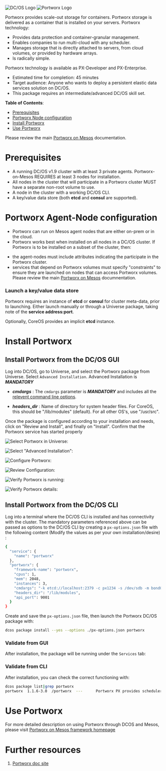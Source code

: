 ![DC/OS Logo](https://acomblogimages.blob.core.windows.net/media/Default/Windows-Live-Writer/dcoslogo.png) ![Portworx Logo](https://github.com/portworx/px-dev/blob/master/images/pwx-256.png)

Portworx provides scale-out storage for containers. Portworx storage is delivered as a container that is installed on your servers. Portworx technology:

* Provides data protection and container-granular management.
* Enables companies to run multi-cloud with any scheduler.
* Manages storage that is directly attached to servers, from cloud volumes, or provided by hardware arrays.
* Is radically simple.

Portworx technology is available as PX-Developer and PX-Enterprise.

- Estimated time for completion: 45 minutes
- Target audience: Anyone who wants to deploy a persistent elastic data services solution on DC/OS. 
- This package requires an intermediate/advanced DC/OS skill set.


**Table of Contents**:

- [Prerequisites](#prerequisites)
- [Portworx Node configuration](#portworx-agent-node-configuration)
- [Install Portworx](#install-portworx)
- [Use Portworx](#use-portworx)

Please review the main [Portworx on Mesos](http://docs.portworx.com/run-with-mesosphere.html) documentation.

# Prerequisites

- A running DC/OS v1.9 cluster with at least 3 private agents. Portworx-on-Mesos REQUIRES at least 3 nodes for installation.
- All nodes in the cluster that will participate in a Portworx cluster MUST have a separate non-root volume to use.  
- A node in the cluster with a working DC/OS CLI.
- A key/value data store (both **etcd** and **consul** are supported). 

# Portworx Agent-Node configuration

- Portworx can run on Mesos agent nodes that are either on-prem or in the cloud.
- Portworx works best when installed on all nodes in a DC/OS cluster.  If Portworx is to be installed on a subset of the cluster, then:
 * the agent-nodes must include attributes indicating the participate in the Portworx cluster.
 * services that depend on Portworx volumes must specify "constraints" to ensure they are launched on nodes that can access Portworx volumes.
Please review the main [Portworx on Mesos](http://docs.portworx.com/run-with-mesosphere.html) documnentation.

### Launch a key/value data store

Portworx requires an instance of **etcd** or **consul** for cluster meta-data, prior to launching.  Either launch manually or through a Universe package, taking note of the **service address:port**.

Optionally, CoreOS provides an implicit **etcd** instance.

# Install Portworx

## Install Portworx from the DC/OS GUI

Log into DC/OS, go to Universe, and select the Portworx package from Universe. Select `Advanced Installation`.  Advanced Installation is ***MANDATORY***

- ***cmdargs*** : The `cmdargs` parameter is ***MANDATORY*** and includes all the [relevent command line options](http://docs.portworx.com/run-with-docker.html#run-px).

- ***headers_dir*** : Name of directory for system header files.  For CoreOS, this should be "/lib/modules" (default).  For all other OS's, use "/usr/src".

Once the package is configured according to your installation and needs, click on "Review and Install", and finally on "Install".
Confirm that the Portworx service has started properly

![Select Portworx in Universe: ](img/Univ1.png)

![Select "Advanced Installation": ](img/Univ2.png)

![Configure Portworx: ](img/Univ3.png)

![Review Configuration: ](img/Univ4.png)

![Verify Portworx is running: ](img/Univ5.png)

![Verify Portworx details: ](img/Univ6.png)

## Install Portworx from the DC/OS CLI

Log into a terminal where the DC/OS CLI is installed and has connectivity with the cluster. The mandatory parameters referenced above can be passed as options to the DC/OS CLI by creating a `px-options.json` file with the following content (Modify the values as per your own installation/desire) :

```bash
{
  "service": {
    "name": "portworx"
  },
  "portworx": {
    "framework-name": "portworx",
    "cpus": 1,
    "mem": 2048,
    "instances": 3,
    "cmdargs": "-k etcd://localhost:2379 -c px1234 -s /dev/sdb -m bond0 -d bond0",
    "headers_dir": "/lib/modules",
    "api_port": 9001
  }
}
```

Create and save the `px-options.json` file, then launch the Portworx DC/OS package with:

```bash
dcos package install --yes --options ./px-options.json portworx
```

### Validate from GUI

After installation, the package will be running under the `Services` tab:

### Validate from CLI

After installation, you can check the correct functioning with:

```bash
dcos package list|grep portworx
portworx  1.1.6-3.0  /portworx  ---      Portworx PX provides scheduler integrated data services for containers, such as data persistence, multi-node replication, cloud-agnostic snapshots and data encryption. Portworx itself is deployed as a container and is suitable for both cloud and on-prem deployments.  Portworx enables containerized applications to be persistent, portable and protected.  For DCOS examples of Portworx, please see https://github.com/dcos/examples/tree/master/1.9/portworx and http://docs.portworx.com/run-with-mesosphere.html
```

# Use Portworx

For more detailed description on using Portworx through DCOS and Mesos, please visit  [Portworx on Mesos framework homepage](http://docs.portworx.com/run-with-mesosphere.html)


# Further resources
1. [Portworx doc site ](http://docs.portworx.com)
